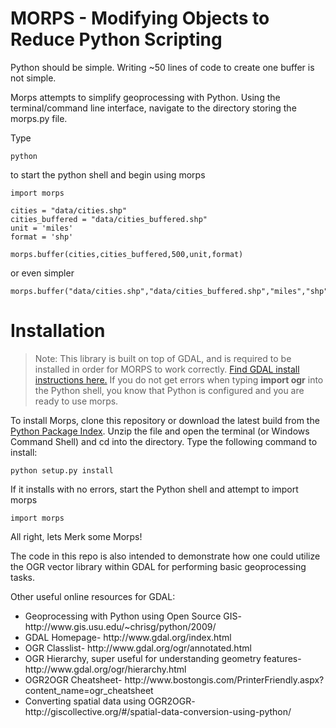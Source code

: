 MORPS - Modifying Objects to Reduce Python Scripting
========

Python should be simple. Writing ~50 lines of code to create one buffer is not simple. 

Morps attempts to simplify geoprocessing with Python. Using the terminal/command line interface, navigate to the directory storing the morps.py file. 

Type 
    
    python 

to start the python shell and begin using morps

    import morps

    cities = "data/cities.shp"
	cities_buffered = "data/cities_buffered.shp"
	unit = 'miles'
	format = 'shp'

	morps.buffer(cities,cities_buffered,500,unit,format)

or even simpler

	morps.buffer("data/cities.shp","data/cities_buffered.shp","miles","shp")

Installation
========
>Note: This library is built on top of GDAL, and is required to be installed in order for MORPS to work correctly. [Find GDAL install instructions here.](https://www.mapbox.com/tilemill/docs/guides/gdal/) If you do not get errors when typing <b>import ogr</b> into the Python shell, you know that Python is configured and you are ready to use morps.

To install Morps, clone this repository or download the latest build from the [Python Package Index](https://pypi.python.org/pypi/Morps/0.1.4). Unzip the file and open the terminal (or Windows Command Shell) and cd into the directory. Type the following command to install:

    python setup.py install

If it installs with no errors, start the Python shell and attempt to import morps

    import morps

All right, lets Merk some Morps!

The code in this repo is also intended to demonstrate how one could utilize the OGR vector library within GDAL 
for performing basic geoprocessing tasks.


Other useful online resources for GDAL:

<ul>
<li>Geoprocessing with Python using Open Source GIS- http://www.gis.usu.edu/~chrisg/python/2009/</li>
<li>GDAL Homepage- http://www.gdal.org/index.html</li>
<li>OGR Classlist- http://www.gdal.org/ogr/annotated.html</li>
<li>OGR Hierarchy, super useful for understanding geometry features- http://www.gdal.org/ogr/hierarchy.html</li>
<li>OGR2OGR Cheatsheet- http://www.bostongis.com/PrinterFriendly.aspx?content_name=ogr_cheatsheet</li>
<li>Converting spatial data using OGR2OGR- http://giscollective.org/#/spatial-data-conversion-using-python/</li>
</ul>
